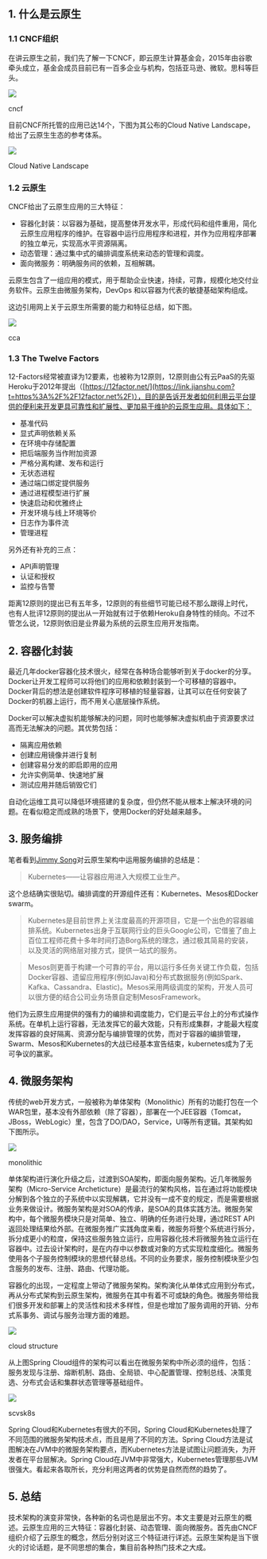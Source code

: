 ## 1. 什么是云原生

### 1.1 CNCF组织

在讲云原生之前，我们先了解一下CNCF，即云原生计算基金会，2015年由谷歌牵头成立，基金会成员目前已有一百多企业与机构，包括亚马逊、微软。思科等巨头。

![](//upload-images.jianshu.io/upload_images/7891228-53fadc92a3bf7635.png?imageMogr2/auto-orient/strip|imageView2/2/w/159/format/webp)

cncf

目前CNCF所托管的应用已达14个，下图为其公布的Cloud Native Landscape，给出了云原生生态的参考体系。

  


![](//upload-images.jianshu.io/upload_images/7891228-b180408dca8e144e.jpg?imageMogr2/auto-orient/strip|imageView2/2/w/1200/format/webp)

Cloud Native Landscape

### 1.2 云原生

CNCF给出了云原生应用的三大特征：

* 容器化封装：以容器为基础，提高整体开发水平，形成代码和组件重用，简化云原生应用程序的维护。在容器中运行应用程序和进程，并作为应用程序部署的独立单元，实现高水平资源隔离。
* 动态管理：通过集中式的编排调度系统来动态的管理和调度。
* 面向微服务：明确服务间的依赖，互相解耦。

云原生包含了一组应用的模式，用于帮助企业快速，持续，可靠，规模化地交付业务软件。云原生由微服务架构，DevOps 和以容器为代表的敏捷基础架构组成。

这边引用网上关于云原生所需要的能力和特征总结，如下图。

![](//upload-images.jianshu.io/upload_images/7891228-b9f958627d0aa2fc.jpg?imageMogr2/auto-orient/strip|imageView2/2/w/1200/format/webp)

cca

### 1.3 The Twelve Factors

12-Factors经常被直译为12要素，也被称为12原则，12原则由公有云PaaS的先驱Heroku于2012年提出（[https://12factor.net/](https://link.jianshu.com?t=https%3A%2F%2F12factor.net%2F)），目的是告诉开发者如何利用云平台提供的便利来开发更具可靠性和扩展性、更加易于维护的云原生应用。具体如下：

* 基准代码
* 显式声明依赖关系
* 在环境中存储配置
* 把后端服务当作附加资源
* 严格分离构建、发布和运行
* 无状态进程
* 通过端口绑定提供服务
* 通过进程模型进行扩展
* 快速启动和优雅终止
* 开发环境与线上环境等价
* 日志作为事件流
* 管理进程

另外还有补充的三点：

* API声明管理
* 认证和授权
* 监控与告警

距离12原则的提出已有五年多，12原则的有些细节可能已经不那么跟得上时代，也有人批评12原则的提出从一开始就有过于依赖Heroku自身特性的倾向。不过不管怎么说，12原则依旧是业界最为系统的云原生应用开发指南。

## 2. 容器化封装

最近几年docker容器化技术很火，经常在各种场合能够听到关于docker的分享。Docker让开发工程师可以将他们的应用和依赖封装到一个可移植的容器中。Docker背后的想法是创建软件程序可移植的轻量容器，让其可以在任何安装了Docker的机器上运行，而不用关心底层操作系统。

Docker可以解决虚拟机能够解决的问题，同时也能够解决虚拟机由于资源要求过高而无法解决的问题。其优势包括：

* 隔离应用依赖
* 创建应用镜像并进行复制
* 创建容易分发的即启即用的应用
* 允许实例简单、快速地扩展
* 测试应用并随后销毁它们

自动化运维工具可以降低环境搭建的复杂度，但仍然不能从根本上解决环境的问题。在看似稳定而成熟的场景下，使用Docker的好处越来越多。

## 3. 服务编排

笔者看到[Jimmy Song](https://link.jianshu.com?t=https%3A%2F%2Fjimmysong.io%2Fposts%2Ffrom-kubernetes-to-cloud-native%2F)对云原生架构中运用服务编排的总结是：

> Kubernetes——让容器应用进入大规模工业生产。

这个总结确实很贴切。编排调度的开源组件还有：Kubernetes、Mesos和Docker swarm。

> Kubernetes是目前世界上关注度最高的开源项目，它是一个出色的容器编排系统。Kubernetes出身于互联网行业的巨头Google公司，它借鉴了由上百位工程师花费十多年时间打造Borg系统的理念，通过极其简易的安装，以及灵活的网络层对接方式，提供一站式的服务。

> Mesos则更善于构建一个可靠的平台，用以运行多任务关键工作负载，包括Docker容器、遗留应用程序\(例如Java\)和分布式数据服务\(例如Spark、Kafka、Cassandra、Elastic\)。Mesos采用两级调度的架构，开发人员可以很方便的结合公司业务场景自定制MesosFramework。

他们为云原生应用提供的强有力的编排和调度能力，它们是云平台上的分布式操作系统。在单机上运行容器，无法发挥它的最大效能，只有形成集群，才能最大程度发挥容器的良好隔离、资源分配与编排管理的优势，而对于容器的编排管理，Swarm、Mesos和Kubernetes的大战已经基本宣告结束，kubernetes成为了无可争议的赢家。

## 4. 微服务架构

传统的web开发方式，一般被称为单体架构（Monolithic）所有的功能打包在一个WAR包里，基本没有外部依赖（除了容器），部署在一个JEE容器（Tomcat，JBoss，WebLogic）里，包含了DO/DAO，Service，UI等所有逻辑。其架构如下图所示。

![](//upload-images.jianshu.io/upload_images/7891228-5541ee8965435c39.jpg?imageMogr2/auto-orient/strip|imageView2/2/w/400/format/webp)

monolithic

单体架构进行演化升级之后，过渡到SOA架构，即面向服务架构。近几年微服务架构（Micro-Service Archeticture）是最流行的架构风格，旨在通过将功能模块分解到各个独立的子系统中以实现解耦，它并没有一成不变的规定，而是需要根据业务来做设计。微服务架构是对SOA的传承，是SOA的具体实践方法。微服务架构中，每个微服务模块只是对简单、独立、明确的任务进行处理，通过REST API返回处理结果给外部。在微服务推广实践角度来看，微服务将整个系统进行拆分，拆分成更小的粒度，保持这些服务独立运行，应用容器化技术将微服务独立运行在容器中。过去设计架构时，是在内存中以参数或对象的方式实现粒度细化。微服务使用各个子服务控制模块的思想代替总线。不同的业务要求，服务控制模块至少包含服务的发布、注册、路由、代理功能。

容器化的出现，一定程度上带动了微服务架构。架构演化从单体式应用到分布式，再从分布式架构到云原生架构，微服务在其中有着不可或缺的角色。微服务带给我们很多开发和部署上的灵活性和技术多样性，但是也增加了服务调用的开销、分布式系事务、调试与服务治理方面的难题。

![](//upload-images.jianshu.io/upload_images/7891228-771acdc181e27558.png?imageMogr2/auto-orient/strip|imageView2/2/w/867/format/webp)

cloud structure

从上图Spring Cloud组件的架构可以看出在微服务架构中所必须的组件，包括：服务发现与注册、熔断机制、路由、全局锁、中心配置管理、控制总线、决策竞选、分布式会话和集群状态管理等基础组件。

![](//upload-images.jianshu.io/upload_images/7891228-a52db4b2de995e0b.png?imageMogr2/auto-orient/strip|imageView2/2/w/998/format/webp)

scvsk8s

Spring Cloud和Kubernetes有很大的不同，Spring Cloud和Kubernetes处理了不同范围的微服务架构技术点，而且是用了不同的方法。Spring Cloud方法是试图解决在JVM中的微服务架构要点，而Kubernetes方法是试图让问题消失，为开发者在平台层解决。Spring Cloud在JVM中非常强大，Kubernetes管理那些JVM很强大。看起来各取所长，充分利用这两者的优势是自然而然的趋势了。

## 5. 总结

技术架构的演变非常快，各种新的名词也是层出不穷。本文主要是对云原生的概述。云原生应用的三大特征：容器化封装、动态管理、面向微服务。首先由CNCF组织介绍了云原生的概念，然后分别对这三个特征进行详述。云原生架构是当下很火的讨论话题，是不同思想的集合，集目前各种热门技术之大成。





